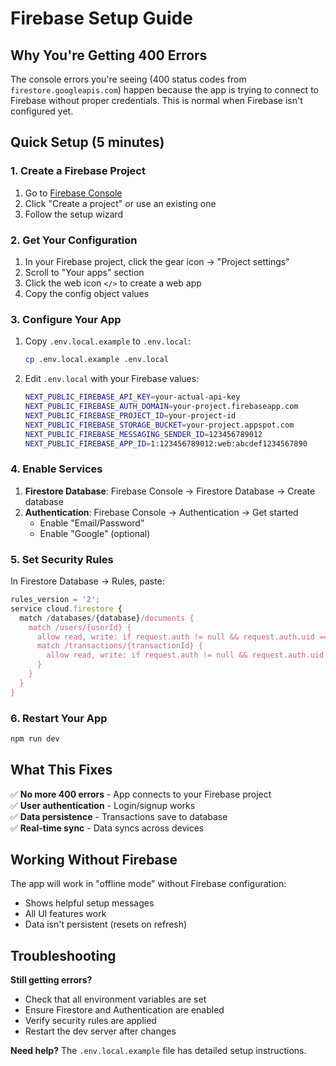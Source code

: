 # Firebase Setup Guide

## Why You're Getting 400 Errors

The console errors you're seeing (400 status codes from `firestore.googleapis.com`) happen because the app is trying to connect to Firebase without proper credentials. This is normal when Firebase isn't configured yet.

## Quick Setup (5 minutes)

### 1. Create a Firebase Project
1. Go to [Firebase Console](https://console.firebase.google.com/)
2. Click "Create a project" or use an existing one
3. Follow the setup wizard

### 2. Get Your Configuration
1. In your Firebase project, click the gear icon → "Project settings"
2. Scroll to "Your apps" section
3. Click the web icon `</>` to create a web app
4. Copy the config object values

### 3. Configure Your App
1. Copy `.env.local.example` to `.env.local`:
   ```bash
   cp .env.local.example .env.local
   ```

2. Edit `.env.local` with your Firebase values:
   ```bash
   NEXT_PUBLIC_FIREBASE_API_KEY=your-actual-api-key
   NEXT_PUBLIC_FIREBASE_AUTH_DOMAIN=your-project.firebaseapp.com
   NEXT_PUBLIC_FIREBASE_PROJECT_ID=your-project-id
   NEXT_PUBLIC_FIREBASE_STORAGE_BUCKET=your-project.appspot.com
   NEXT_PUBLIC_FIREBASE_MESSAGING_SENDER_ID=123456789012
   NEXT_PUBLIC_FIREBASE_APP_ID=1:123456789012:web:abcdef1234567890
   ```

### 4. Enable Services
1. **Firestore Database**: Firebase Console → Firestore Database → Create database
2. **Authentication**: Firebase Console → Authentication → Get started
   - Enable "Email/Password" 
   - Enable "Google" (optional)

### 5. Set Security Rules
In Firestore Database → Rules, paste:
```javascript
rules_version = '2';
service cloud.firestore {
  match /databases/{database}/documents {
    match /users/{userId} {
      allow read, write: if request.auth != null && request.auth.uid == userId;
      match /transactions/{transactionId} {
        allow read, write: if request.auth != null && request.auth.uid == userId;
      }
    }
  }
}
```

### 6. Restart Your App
```bash
npm run dev
```

## What This Fixes

✅ **No more 400 errors** - App connects to your Firebase project  
✅ **User authentication** - Login/signup works  
✅ **Data persistence** - Transactions save to database  
✅ **Real-time sync** - Data syncs across devices  

## Working Without Firebase

The app will work in "offline mode" without Firebase configuration:
- Shows helpful setup messages
- All UI features work
- Data isn't persistent (resets on refresh)

## Troubleshooting

**Still getting errors?**
- Check that all environment variables are set
- Ensure Firestore and Authentication are enabled
- Verify security rules are applied
- Restart the dev server after changes

**Need help?**
The `.env.local.example` file has detailed setup instructions.
